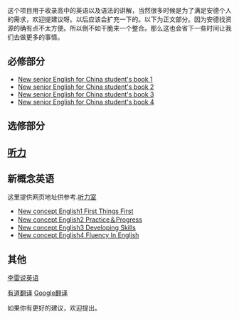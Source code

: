 <p>这个项目用于收录高中的英语以及语法的讲解，当然很多时候是为了满足安德个人的需求，欢迎提建议呀。以后应该会扩充一下的。以下为正文部分。因为安德找资源的确有点不太方便。所以倒不如干脆来一个整合。那么这也会省下一些时间让我们去做更多的事情。</p>
  <h2>必修部分</h2>
<ul>
  <li><a href="https://dfghj123tyuvi.github.io/Compulsory-English/%E5%BF%85%E4%BF%AE%E4%B8%80">New senior English for China student's book 1</a></li>
  <li><a href="https://dfghj123tyuvi.github.io/Compulsory-English/404.html">New senior English for China student's book 2</a></li>
  <li><a href="https://dfghj123tyuvi.github.io/Compulsory-English/404.html">New senior English for China student's book 3</a></li>
  <li><a href="https://dfghj123tyuvi.github.io/Compulsory-English/404.html">New senior English for China student's book 4</a></li>
</ul>
<h2>选修部分</h2>
<h2><a href="https://dfghj123tyuvi.github.io/Compulsory-English/hearing.html">听力</a></h2>
<h2>新概念英语</h2>
<p>这里提供网页地址供参考.<a href="http://www.tingroom.com/">听力室</a></p>
<ul>
  <li><a href="http://www.tingroom.com/lesson/nce1">New concept English1  First Things First</a></li>
  <li><a href="http://www.tingroom.com/lesson/nce2">New concept English2  Practice＆Progress</a></li>
  <li><a href="http://www.tingroom.com/lesson/nce3">New concept English3  Developing Skills</a></li>
  <li><a href="http://www.tingroom.com/lesson/nce4">New concept English4  Fluency In English</a></li>
</ul>
<h2>其他</h2>
<p><a href="https://list.youku.com/show/id_z09fdeac8c47311e3a705.html?spm=a2h0k.11417342.soresults.ddetail">李雷说英语</a></p>
<p><a href="http://fanyi.youdao.com/">有道翻译</a>   <a href="https://translate.google.cn/">Google翻译</a></p>
<p>如果你有更好的建议，欢迎提出。</p>
